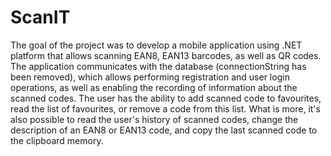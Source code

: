 # ScanIT

The goal of the project was to develop a mobile application using .NET platform that allows scanning EAN8, EAN13 barcodes, as well as QR codes.
The application communicates with the database (connectionString has been removed), which allows performing registration and user login operations, 
as well as enabling the recording of information about the scanned codes. 
The user has the ability to add scanned code to favourites, read the list of favourites, or remove a code from this list. 
What is more, it's also possible to read the user's history of scanned codes, change the description of an EAN8 or EAN13 code, and copy the last scanned code to the clipboard memory.
